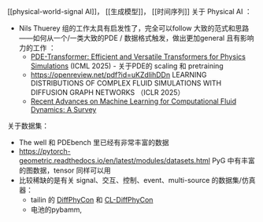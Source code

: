 [[physical-world-signal AI]]，  [[生成模型]]， [[时间序列]]
关于 Physical AI ：
-  Nils Thuerey 组的工作太具有启发性了，完全可以follow 大致的范式和思路——如何从一个/一类大致的PDE / 数据格式触发，做出更加general 且有影响力的工作 ：
	- [PDE-Transformer: Efficient and Versatile Transformers for Physics Simulations](https://ge.in.tum.de/publications/) (ICML 2025) - 关于PDE的 scaling 和 pretraining 
	- https://openreview.net/pdf?id=uKZdlihDDn LEARNING DISTRIBUTIONS OF COMPLEX FLUID SIMULATIONS WITH DIFFUSION GRAPH NETWORKS （ICLR 2025）
	- [Recent Advances on Machine Learning for Computational Fluid Dynamics: A Survey](https://arxiv.org/pdf/2408.12171) 

关于数据集：
- The well 和 PDEbench 里已经有非常丰富的数据
- https://pytorch-geometric.readthedocs.io/en/latest/modules/datasets.html PyG 中有丰富的图数据，tensor 同样可以用
- 比较稀缺的是有关 signal、交互、控制、event、multi-source 的数据集/仿真器：
	- tailin 的 [DiffPhyCon](https://github.com/AI4Science-WestlakeU/diffphycon) 和 [CL-DiffPhyCon](https://github.com/AI4Science-WestlakeU/CL_DiffPhyCon)
	- 电池的pybamm, 
	